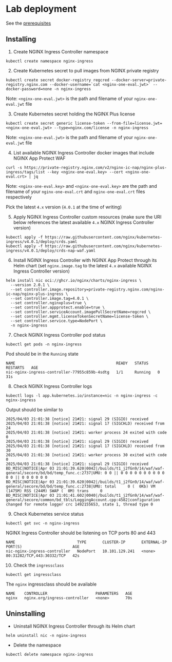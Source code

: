 # Lab deployment

See the [prerequisites](/README.md#getting-started)

## Installing

1. Create NGINX Ingress Controller namespace

```code
kubectl create namespace nginx-ingress
```

2. Create Kubernetes secret to pull images from NGINX private registry

```code
kubectl create secret docker-registry regcred --docker-server=private-registry.nginx.com --docker-username=`cat <nginx-one-eval.jwt>` --docker-password=none -n nginx-ingress
```

Note: `<nginx-one-eval.jwt>` is the path and filename of your `nginx-one-eval.jwt` file

3. Create Kubernetes secret holding the NGINX Plus license

```code
kubectl create secret generic license-token --from-file=license.jwt=<nginx-one-eval.jwt> --type=nginx.com/license -n nginx-ingress
```

Note: `<nginx-one-eval.jwt>` is the path and filename of your `nginx-one-eval.jwt` file

4. List available NGINX Ingress Controller docker images that include NGINX App Protect WAF

```code
curl -s https://private-registry.nginx.com/v2/nginx-ic-nap/nginx-plus-ingress/tags/list --key <nginx-one-eval.key> --cert <nginx-one-eval.crt> | jq
```

Note: `<nginx-one-eval.key>` and `<nginx-one-eval.key>` are the path and filename of your `nginx-one-eval.crt` and `nginx-one-eval.crt` files respectively

Pick the latest `4.x` version (`4.0.1` at the time of writing)

5. Apply NGINX Ingress Controller custom resources (make sure the URI below references the latest available `4.x` NGINX Ingress Controller version)

```code
kubectl apply -f https://raw.githubusercontent.com/nginx/kubernetes-ingress/v4.0.1/deploy/crds.yaml
kubectl apply -f https://raw.githubusercontent.com/nginx/kubernetes-ingress/v4.0.1/deploy/crds-nap-waf.yaml
```

6. Install NGINX Ingress Controller with NGINX App Protect through its Helm chart (set `nginx.image.tag` to the latest `4.x` available NGINX Ingress Controller version)

```code
helm install nic oci://ghcr.io/nginx/charts/nginx-ingress \
  --version 2.0.1 \
  --set controller.image.repository=private-registry.nginx.com/nginx-ic-nap/nginx-plus-ingress \
  --set controller.image.tag=4.0.1 \
  --set controller.nginxplus=true \
  --set controller.appprotect.enable=true \
  --set controller.serviceAccount.imagePullSecretName=regcred \
  --set controller.mgmt.licenseTokenSecretName=license-token \
  --set controller.service.type=NodePort \
  -n nginx-ingress
```

7. Check NGINX Ingress Controller pod status

```code
kubectl get pods -n nginx-ingress
```

Pod should be in the `Running` state

```code
NAME                                            READY   STATUS    RESTARTS   AGE
nic-nginx-ingress-controller-77955c859b-4sdtg   1/1     Running   0          31s
```

8. Check NGINX Ingress Controller logs

```code
kubectl logs -l app.kubernetes.io/instance=nic -n nginx-ingress -c nginx-ingress
```

Output should be similar to

```code
2025/04/03 21:01:38 [notice] 21#21: signal 29 (SIGIO) received
2025/04/03 21:01:38 [notice] 21#21: signal 17 (SIGCHLD) received from 24
2025/04/03 21:01:38 [notice] 21#21: worker process 24 exited with code 0
2025/04/03 21:01:38 [notice] 21#21: signal 29 (SIGIO) received
2025/04/03 21:01:38 [notice] 21#21: signal 17 (SIGCHLD) received from 30
2025/04/03 21:01:38 [notice] 21#21: worker process 30 exited with code 0
2025/04/03 21:01:38 [notice] 21#21: signal 29 (SIGIO) received
BD_MISC|NOTICE|Apr 03 21:01:39.620|0042|/builds/t1_j2fGn9/14/waf/waf-general/secore/bd/bd/temp_func.c:2737|UMU: 0 0 || 0 0 0 0 0 0 0 0 0 0 0 0 || 0 0 0 0 0 0 
BD_MISC|NOTICE|Apr 03 21:01:39.620|0042|/builds/t1_j2fGn9/14/waf/waf-general/secore/bd/bd/temp_func.c:2738|UMU: total     0 (  0Kb) VM (1475M) RSS (244M) SWAP (  0M) trans     0
BD_MISC|NOTICE|Apr 03 21:01:41.602|0040|/builds/t1_j2fGn9/14/waf/waf-general/secore/common/bd_tbls/LoggingAccount.cpp:4582|configuration changed for remote logger crc 1492155653, state 1, thread type 0
```

9. Check Kubernetes service status

```code
kubectl get svc -n nginx-ingress
```

NGINX Ingress Controller should be listening on TCP ports 80 and 443

```code
NAME                           TYPE       CLUSTER-IP       EXTERNAL-IP   PORT(S)                      AGE
nic-nginx-ingress-controller   NodePort   10.101.129.241   <none>        80:31282/TCP,443:30332/TCP   42s
```

10. Check the `ingressclass`

```code
kubectl get ingressclass
```

The `nginx` ingressclass should be available

```code
NAME    CONTROLLER                     PARAMETERS   AGE
nginx   nginx.org/ingress-controller   <none>       70s
```

## Uninstalling

* Uninstall NGINX Ingress Controller through its Helm chart

```code
helm uninstall nic -n nginx-ingress
```

* Delete the namespace

```code
kubectl delete namespace nginx-ingress
```
